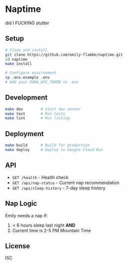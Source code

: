 # Naptime

did I FUCKING stutter

## Setup

```bash
# Clone and install
git clone https://github.com/emily-flambe/naptime.git
cd naptime
make install

# Configure environment
cp .env.example .env
# Add your OURA_API_TOKEN to .env
```

## Development

```bash
make dev        # Start dev server
make test       # Run tests
make lint       # Run linting
```

## Deployment

```bash
make build      # Build for production
make deploy     # Deploy to Google Cloud Run
```

## API

- `GET /health` - Health check
- `GET /api/nap-status` - Current nap recommendation
- `GET /api/sleep-history` - 7-day sleep history

## Nap Logic

Emily needs a nap if:
1. < 6 hours sleep last night **AND**
2. Current time is 2-5 PM Mountain Time

## License

ISC
